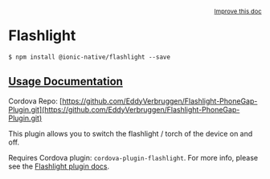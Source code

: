 
<a style="float:right;font-size:12px;" href="http://github.com/driftyco/ionic-native/edit/master/src/@ionic-native/plugins/flashlight/index.ts#L0">
  Improve this doc
</a>

# Flashlight
<!-- end header block -->

```
$ npm install @ionic-native/flashlight --save
```

## [Usage Documentation](https://ionicframework.com/docs/v2/native/flashlight/)

Cordova Repo: [https://github.com/EddyVerbruggen/Flashlight-PhoneGap-Plugin.git](https://github.com/EddyVerbruggen/Flashlight-PhoneGap-Plugin.git)

<!-- description -->
This plugin allows you to switch the flashlight / torch of the device on and off.

Requires Cordova plugin: `cordova-plugin-flashlight`. For more info, please see the [Flashlight plugin docs](https://github.com/EddyVerbruggen/Flashlight-PhoneGap-Plugin).
<!-- end for prop in method.decorators[0].argumentInfo -->
<!-- end content block -->
<!-- end body block -->
